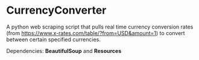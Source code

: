 # CurrencyConverter
A python web scraping script that pulls real time currency conversion rates (from https://www.x-rates.com/table/?from=USD&amount=1) to convert between certain specified currencies.

Dependencies: **BeautifulSoup** and **Resources**
